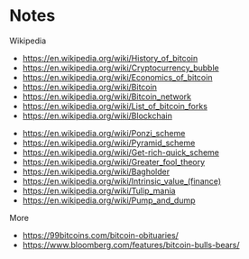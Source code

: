 # Notes

Wikipedia
- <https://en.wikipedia.org/wiki/History_of_bitcoin>
- <https://en.wikipedia.org/wiki/Cryptocurrency_bubble>
- <https://en.wikipedia.org/wiki/Economics_of_bitcoin>
- <https://en.wikipedia.org/wiki/Bitcoin>
- <https://en.wikipedia.org/wiki/Bitcoin_network>
- <https://en.wikipedia.org/wiki/List_of_bitcoin_forks>
- <https://en.wikipedia.org/wiki/Blockchain>

<!-- frauds, bubbles, etc. -->
- <https://en.wikipedia.org/wiki/Ponzi_scheme>
- <https://en.wikipedia.org/wiki/Pyramid_scheme>
- <https://en.wikipedia.org/wiki/Get-rich-quick_scheme>
- <https://en.wikipedia.org/wiki/Greater_fool_theory>
- <https://en.wikipedia.org/wiki/Bagholder>
- <https://en.wikipedia.org/wiki/Intrinsic_value_(finance)>
- <https://en.wikipedia.org/wiki/Tulip_mania>
- <https://en.wikipedia.org/wiki/Pump_and_dump>


More
- <https://99bitcoins.com/bitcoin-obituaries/>
- <https://www.bloomberg.com/features/bitcoin-bulls-bears/>



